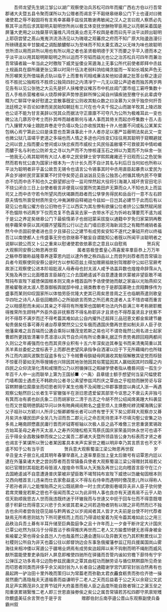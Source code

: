 <!-- { "loadSidebar": true } -->
　　吾师龙望先生姚江邹公以湖广观察使治兵苏松可四年而擢广西右方伯以行吾常郡诸大夫暨五县令聚而谋所以为公赠者而谒言于不榖继皋继皋公门下士也谨对曰微诸使君之辱不榖固将有言焉幸甚藉手兹役其敢谢弗敏闻之汉人之言曰观人察质必先察其平淡而后求其聪明夫聪明世所尚以极玄体变抚世酬物宰臣用之以亮朝采着国是屏藩大吏用之以烛蘖芽巩藩维凡鸿伐美业虑无不权舆是者而曰先平淡平淡顾出聪明上耶窃尝譬之髙山嵬嵬洪流汤汤见以为瑰瓌之观蕃庶之府而不知广原大陆逶迤漫衍所磅礴逺矣辛甘酸咸之调酝酿醲郁以为至味而不知太羮玄酒之以无味为味也故聪明世所须以用而非所以用也有所以用之者也圣贤极明德于天下而要之乎平入德而本之乎淡平淡以用其聪明斯聪明之所以运而不穷韬而益光也公之治苏松兵可四年而兼治吾常镇者踰一年当此之时徼陛下威灵釡倭业宵遁海上无事公所代前使者即拜中丞兹土规画具在靡所庸更张公第以时简什伍汰老弱料饷给绳贪朘而一军如长城矣声色无所厉嚬笑无所借端表贞轨以临于上而羣有司相戒亷洁矣他如请谳之批答台察之逢迎徃不胜扰公独暇徃不胜烦公独简四封之内清凈宁一几无以窥公声迹者而独苏两岁两见告有以见公张弛之大云先是奸人挟榷使议榷苏市中机丝阊门罢市组工窘呼集数十百人手格杀营榷者纵火烧荐绅家声势惨恶鲜所惮公闻自州镇疾驰至檄守长此辈虞夺糈为亡聊耳守亲好慰遣之宜散事旣定公则收其魁众数之曰汝慕为义侠乎独奈何扞吾法廷榜之半百论如律而吴民始知朝廷有三尺在也今夫千仭之山而跛羊牧其上陵迟故也公讵不能为甘言美辞以悦其众而据法守正廪廪不可夺凡为公所为极难耳此一变也微公法几隳苏守考士而扑其哗而越者斯何与诸人事而其倚关而起亦呼集数十百人击门入攘臂大噪士踉跄弃巻走守负墙以免公亦收按其魁十许人他置不问或私公某某实包祸心焉宁第此公曰是诛意也吾第诛事此十许人者亦足以塞严旨蔽明法矣此又一变也微公狱几滥嗟乎吏道之多端也而人情之多途也闪烁变幻往往用其聪明于窥瞷避就之间以尝上指而要众誉间或以快忿疾而市威权士风民俗盖敝壊不可救彼其中情崄巇而醲于名与利也公防斧戈之寻以为严而不为惨核谨玉石之辨以为寛而不为纵舍一张一弛我无心焉其聪明有大过人者卒之民安肆士安学熙熙雍雍还于旧观而公之色犹愀然而若有忧公直为国家计根本为一方计长久而不自计其名与利后日当何如也所称以平淡为聪明者非乎盖公故吾无锡令也请言公令锡事其时中丞用直臣起暴贵以爱民为声会岁祲听民贷富家粟不时贷夺矣旁近县汹汹且见告公独苦心拊循其境内民不夺粟亦不饥而中丞不知也久之繇望郎出守一监司悍然起大役将引海潮入城坏贵官田宅示不挠公闭合三日上台使者极言非便竟以役罢所完美田庐无算而众人不知也夫上而监司又上而中丞守若令所望风而伏竭蹶而趋者而公孳孳务得民和岳岳行一意不左右顾原夫情性所禀受材质所变化冲夷渊穆自释褐迨今兹如一日岂其必建节于此而后有以窥见公也哉公擢方伯公旧物也于江以西实为其左僚有欲攘公位者挤公公飘然赋闲居不色愠除书迟两岁下仅而克复不色喜吴去家一衣带水不近为忻岭右薄要荒不逺为戚于是公之养定矣继皋公门下最偷惰弟子也弱冠蒙采拔旋以通籍中岁免归家棠阴再敷桃李藉荣幸获以其闲摄齐望履而公行以迁去门墙旧恩河海新润念之有黯然魂销者虽然今中丞固前使者进也旦夕且驿召公之建节有成劳矣安知不遂代之秉钺开府以终福吾江以南使都人士传盛事无穷也欤继皋不敏妄自谓能知公者旣以所闻平淡聪明者之说聊以貌公而又卜公之重来以慰诸使君依依慕恋之意且以自慰焉
　　
　　贺兵宪大观察同安蔡公貤恩再世叙
　　
　　属者慈极登耆皇心燕喜爰率羣臣恭上万万年之觞申荐徽称益隆尊养遂覃恩内廷以逮外僚之秩四品以上而尝列剡荐者而吾常镇治兵者今观察使同安蔡公是时方以参知莅兹土得加赠厥祖故别驾赠郡守公如已官厥考故浙江观察使公进本阶祖妣淑人母寿母也封太淑人咸予诰盖异数也煌煌命辞霈从九天施及再世公北面稽首言臣越在江介去国絶逺诚不自意遭逢普庆蒙被非望臣敢不竭驽钝布宣陛下威徳保固根本则又南乡稽首函所予诰使使驰而献之家庙以光贻燕抑又匣褕翟敬进太淑人愿亟御板舆就邸中禄上锡类教孝也于是郡国慕艳士庶翔舞侈传为盛事而某则仰叹国家所以体恤劳臣优隆大吏其已周矣思昔周之王也临朝燕遣则歌皇华四牡之诗凡人臣低回瞻顾心之所廹欲言而势之所厄弗克遂者人主不惜咨嗟而重言之以相感慰而未闻以其亲之不得将有所推荣也国朝考功法内外臣满三年考称厥职概得推荣所生顾特严外臣外臣非抚察荐不得名称职非才且贤也不得荐虽贤且才抚察不时不得荐不满岁而迁不得考葢其难如此公自内擢外迁超拜三品冠恵文都金紫建节畿甸贵倨矣任事可朞月诸台荐章樊然交公交车俄而遇国庆儌再世恩如制夫非人臣子欤他藩臬难之且百端而公遘会乘际以臻茂宠若斯之易也可不谓竒哉然公用名进士起家曹郎所更践皆清署华贯凛凛以风节自负间有所论奏秉礼据正忤贵势弗顾回翔两都间久则公之年甫强而仕也而其资序业积有十五六年深矣迨其奉玺书而来清夷简重以其羔羊素丝委蛇之度标表于上而郡邑吏望风承指争自洒濯以应于下无所藉绳约也所辖外江而内湖风波飘忽寇盗多有公下令贼曹毋鈇疑毋网漏收其魁宿解散其徒党而桴鼓不惊萑苻晏如无所辱搜捕也兴除因其地张弛因其俗寛猛因其人赢绌因其时四履之内四民之众仰流渐化清和咸理而公乃以拊循弹压之暇縁学使者指从檐晷间拔一孤生少年百千人中一出而联举上第为王国祯■〈宀禹〉县章缝士额手想望何当呈尺幅使君门墙希国士遇虑无不韩欧向公者寻公素望参兹鸿烈庆之覃由之乎程勋而酬劳讵与容容黙黙循位縻廪坐而叨恩者同乎某生也晚不及闻赠公倅郡事猥尝以典试入浙一再遇观察公魁然巨公长者生平宦辙强半在浙旧恩遗爱留其部至今讴思之不衰云夫非独弓有箕而冶有裘也赵氏象二日而胡家钦二清于古志之今胡不然公绍闻席美踵大科袭显仕而又世载明徳鹊起华问以休有貤典阀阅勲名之盛至烦人主焕敷纶綍流耀海隅公家父子祖孙以方颍川人所评公惭卿卿惭长者可以终有誉于天下矣公即拜大观察亦又朞月矣洪水壊民田庐全吴几为沼而吾二郡元元之命忍死待恩泽不尽填沟壑公安集之功多焉上睠南顾懋嘉民庸行晋而斧钺寄枢轴以次极人臣之品不难儌三世恩重褒累锡政方始耳圣母之寿齐天太淑人之寿齐冈陵松栢天笃蔡氏国庆家荣虽同休永世可也语不云乎得全全昌敢操劵而俟之公之属吾二郡诸大夫暨所领县皆公身为标表而才贤之者也谒言于某谋所以贺公者某因畧具本末声实家世之概以明非幸乃其言质言也不文不逺不知于公有当乎否
　　
　　贺兵意大观察蜀温江梁公貤恩再世叙
　　
　　岁辛丑皇太子册立礼成其明年春肇举嘉礼上遂率羣臣加上皇太后徽号有诏覃恩内廷以逮在外藩臬诸大吏之尝剡荐者而吾常镇备兵使者大观察蜀温江梁公得赠封其祖若父如已官赠封其祖妣若母皆淑人煌煌命书霈从九天施及再世公北向稽首言臣守在江介去国絶逺诚不自意遭逄普庆蒙被非望臣敢不竭驽钝布宣陛下威徳以饬畿甸固根本则又西向稽首言儿违亲而仕去家愈益逺义不得左右侍幸而遇明时儌茂恩儿所以得称人子若孙者非儿之能惟贻燕之光公既祇厥命一时士庶式歌街巷嗟异夫非人臣子欤何使君席灵臻宠若斯之鬯也不佞闻而羡之以为此非特人事也良亦有天道焉易不云乎人助信天助顺我思古人世而我违既终迷于环辙我而与世逄又中扼于回车仕而不得意既増感于积薪仕而得意又兴悲于负米彼其君亲之间若造物者阴有以限之非苟然而已不独古也余间者尝佐铨窃见越与黔两省之以岁阅闻者其人皆才大夫前是台使不时代荐者缺焉无所希恩则姑为下所司更核而上而后乃得请给爰着为宪令葢其难如此公之用三品秩治兵吾土朞有半耳升储至巨典盈庭争之且十许年而上一夕奋干断许定大计国庆已覃公屹然为扶冯于分得首沾于秩得推庆再世而二老人又方踰耆矫健无恙得身被金紫褕翟之荣也得全全昌岂人力也哉虽然公遘会遭际以及异数天也乃其积勲累伐以卫社稷则公所自为非天也葢公往以郎督饷边会东事急俄擢藩参监辽阳兵援属国岚山雾海往来相冲倭以宵遁公于疆埸业炳焉有成劳矣迨超拜以来不钩剔而明不绳削而威风猷所震能使羣吏承指奸人屏息即榷使四驰所在驿骚而吾管内谧如穷檐下蔀恃有宁宇公弹压之功多焉寻公边勚参兹民庸庆之覃其由程功而酬劳讵与循位黙黙靡所见奇坐而叨恩者同类而并侈乎余又闻封翁为人长者自公通籍谢学宫饩即官封翁泊然弗有也晨起跨一驴治田十里外晚而策归以为常葢老而弥勤太君衣麤食粝贵而弥俭齐徳一操居然鹿门髙隐哉夫天道福善而益谦明乎二老人之天而后益着于公之天以余窥公文武具足声实腾茂非久定畀节钺开大府虽晋而极人臣之品度所能自致者锦江之濵玉垒之阳重褒累锡繄惟二老人即三世恩直操劵俟之矣公之属吾常镇若苏松四郡守夙禀矩矱欣覩盛美征余言贺也于是乎言
　　
　　赠郡伯封丘南亭邉公晋山东观察副使兵备霸州叙
　　
